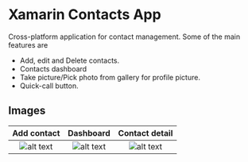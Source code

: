 # Xamarin Contacts App

Cross-platform application for contact management. Some of the main features are

- Add, edit and Delete contacts.
- Contacts dashboard
- Take picture/Pick photo from gallery for profile picture.
- Quick-call button.

## Images

|                           Add contact                            |                        Dashboard                         |                        Contact detail                         |
| :--------------------------------------------------------------: | :------------------------------------------------------: | :-----------------------------------------------------------: |
| ![alt text](https://i.imgur.com/sfQxc87.png "Add a new contact") | ![alt text](https://i.imgur.com/qJHOyPs.png "Dashboard") | ![alt text](https://i.imgur.com/tcLx1jm.png "Contact detail") |
